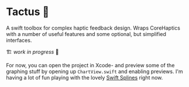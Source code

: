 # Tactus 🤌
A swift toolbox for complex haptic feedback design. Wraps CoreHaptics with a number of useful features and some optional, but simplified interfaces.


🏗️ _work in progress_ 🚧

For now, you can open the project in Xcode- and preview some of the graphing stuff by opening up `ChartView.swift` and enabling previews. I'm having a lot of fun playing with the lovely [Swift Splines](https://github.com/Bersaelor/SwiftSplines) right now.
